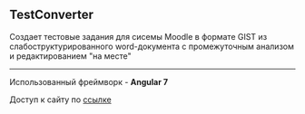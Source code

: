 ## TestConverter

Создает тестовые задания для сисемы Moodle в формате GIST  из слабоструктурированного word-документа с промежуточным анализом и редактированием "на месте"
 
 ---
 
Использованный фреймворк - __Angular 7__

Доступ к сайту по [ссылке](https://sergei8.github.io/TestConverter-site/)